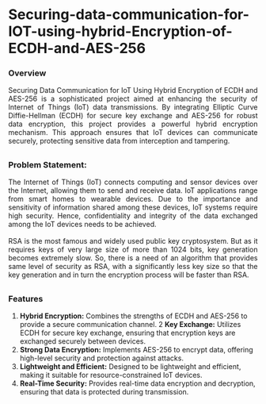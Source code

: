 # Securing-data-communication-for-IOT-using-hybrid-Encryption-of-ECDH-and-AES-256

### Overview
<div align="justify">
Securing Data Communication for IoT Using Hybrid Encryption of ECDH and AES-256 is a sophisticated project aimed at enhancing the security of Internet of Things (IoT) data transmissions. By integrating Elliptic Curve Diffie-Hellman (ECDH) for secure key exchange and AES-256 for robust data encryption, this project provides a powerful hybrid encryption mechanism. This approach ensures that IoT devices can communicate securely, protecting sensitive data from interception and tampering.
</div>

##

### Problem Statement:
<div align="justify">
The Internet of Things (IoT) connects computing and sensor devices over the Internet, allowing them to send and receive data. IoT applications range from smart homes to wearable devices. Due to the importance and sensitivity of information shared among these devices, IoT systems require high security. Hence, confidentiality and integrity of the data exchanged among the IoT devices needs to be achieved. 
</div>
<br/>
<div align="justify">
RSA is the most famous and widely used public key cryptosystem. But as it requires keys of very large size of more than 1024 bits, key generation becomes extremely slow. So, there is a need of an algorithm that provides same level of security as RSA, with a significantly less key size so that the key generation and in turn the encryption process will be faster than RSA.
</div>

##

### Features
1.	**Hybrid Encryption:** Combines the strengths of ECDH and AES-256 to provide a secure communication channel.
2	**Key Exchange:** Utilizes ECDH for secure key exchange, ensuring that encryption keys are exchanged securely between devices.
3.	**Strong Data Encryption:** Implements AES-256 to encrypt data, offering high-level security and protection against attacks.
4.	**Lightweight and Efficient:** Designed to be lightweight and efficient, making it suitable for resource-constrained IoT devices.
5.	**Real-Time Security:** Provides real-time data encryption and decryption, ensuring that data is protected during transmission.
